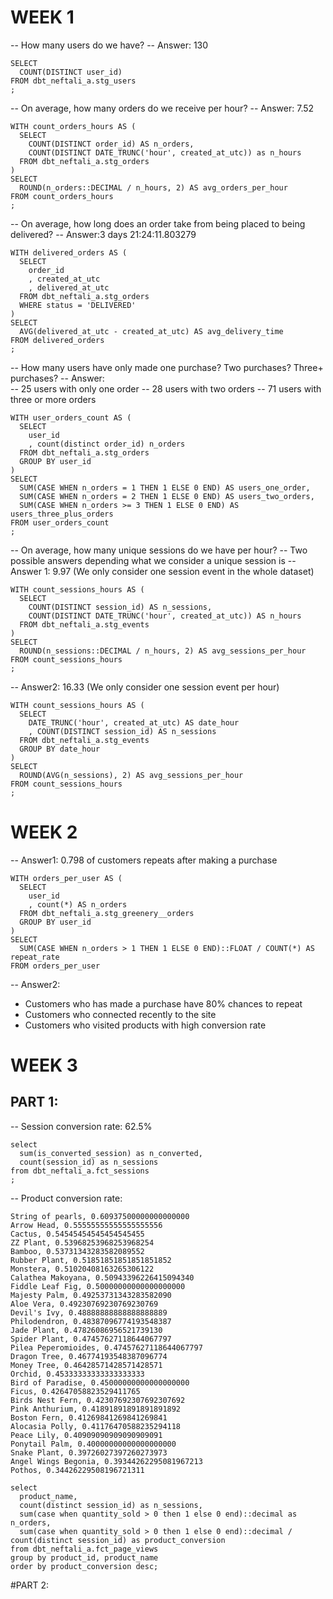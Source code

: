 # WEEK 1

-- How many users do we have?
-- Answer: 130
```
SELECT 
  COUNT(DISTINCT user_id) 
FROM dbt_neftali_a.stg_users
;
```


-- On average, how many orders do we receive per hour?
-- Answer: 7.52
```
WITH count_orders_hours AS (
  SELECT
    COUNT(DISTINCT order_id) AS n_orders,
    COUNT(DISTINCT DATE_TRUNC('hour', created_at_utc)) as n_hours
  FROM dbt_neftali_a.stg_orders
)
SELECT
  ROUND(n_orders::DECIMAL / n_hours, 2) AS avg_orders_per_hour
FROM count_orders_hours
;
```


-- On average, how long does an order take from being placed to being delivered?
-- Answer:3 days 21:24:11.803279
```
WITH delivered_orders AS (
  SELECT
    order_id
    , created_at_utc
    , delivered_at_utc
  FROM dbt_neftali_a.stg_orders
  WHERE status = 'DELIVERED'
)
SELECT 
  AVG(delivered_at_utc - created_at_utc) AS avg_delivery_time
FROM delivered_orders
;
```


-- How many users have only made one purchase? Two purchases? Three+ purchases?
-- Answer:  
-- 25 users with only one order
-- 28 users with two orders
-- 71 users with three or more orders
```
WITH user_orders_count AS (
  SELECT
    user_id
    , count(distinct order_id) n_orders
  FROM dbt_neftali_a.stg_orders
  GROUP BY user_id
)
SELECT
  SUM(CASE WHEN n_orders = 1 THEN 1 ELSE 0 END) AS users_one_order,
  SUM(CASE WHEN n_orders = 2 THEN 1 ELSE 0 END) AS users_two_orders,
  SUM(CASE WHEN n_orders >= 3 THEN 1 ELSE 0 END) AS users_three_plus_orders
FROM user_orders_count
;
```


-- On average, how many unique sessions do we have per hour?
-- Two possible answers depending what we consider a unique session is
-- Answer 1: 9.97 (We only consider one session event in the whole dataset)
```
WITH count_sessions_hours AS (
  SELECT
    COUNT(DISTINCT session_id) AS n_sessions,
    COUNT(DISTINCT DATE_TRUNC('hour', created_at_utc)) AS n_hours
  FROM dbt_neftali_a.stg_events
)
SELECT
  ROUND(n_sessions::DECIMAL / n_hours, 2) AS avg_sessions_per_hour
FROM count_sessions_hours
;
```

-- Answer2: 16.33 (We only consider one session event per hour)
```
WITH count_sessions_hours AS (
  SELECT
    DATE_TRUNC('hour', created_at_utc) AS date_hour
    , COUNT(DISTINCT session_id) AS n_sessions
  FROM dbt_neftali_a.stg_events
  GROUP BY date_hour
)
SELECT
  ROUND(AVG(n_sessions), 2) AS avg_sessions_per_hour
FROM count_sessions_hours
;
```

# WEEK 2
-- Answer1: 0.798 of customers repeats after making a purchase
```
WITH orders_per_user AS (
  SELECT 
    user_id
    , count(*) AS n_orders
  FROM dbt_neftali_a.stg_greenery__orders
  GROUP BY user_id
)
SELECT 
  SUM(CASE WHEN n_orders > 1 THEN 1 ELSE 0 END)::FLOAT / COUNT(*) AS repeat_rate
FROM orders_per_user
```

-- Answer2: 
* Customers who has made a purchase have 80% chances to repeat
* Customers who connected recently to the site 
* Customers who visited products with high conversion rate


 # WEEK 3
 ## PART 1: 
-- Session conversion rate: 62.5%

```
select 
  sum(is_converted_session) as n_converted,
  count(session_id) as n_sessions
from dbt_neftali_a.fct_sessions
;
```

-- Product conversion rate:
```
String of pearls, 0.60937500000000000000
Arrow Head, 0.55555555555555555556
Cactus, 0.54545454545454545455
ZZ Plant, 0.53968253968253968254
Bamboo, 0.53731343283582089552
Rubber Plant, 0.51851851851851851852
Monstera, 0.51020408163265306122
Calathea Makoyana, 0.50943396226415094340
Fiddle Leaf Fig, 0.50000000000000000000
Majesty Palm, 0.49253731343283582090
Aloe Vera, 0.49230769230769230769
Devil's Ivy, 0.48888888888888888889
Philodendron, 0.48387096774193548387
Jade Plant, 0.47826086956521739130
Spider Plant, 0.47457627118644067797
Pilea Peperomioides, 0.47457627118644067797
Dragon Tree, 0.46774193548387096774
Money Tree, 0.46428571428571428571
Orchid, 0.45333333333333333333
Bird of Paradise, 0.45000000000000000000
Ficus, 0.42647058823529411765
Birds Nest Fern, 0.42307692307692307692
Pink Anthurium, 0.41891891891891891892
Boston Fern, 0.41269841269841269841
Alocasia Polly, 0.41176470588235294118
Peace Lily, 0.40909090909090909091
Ponytail Palm, 0.40000000000000000000
Snake Plant, 0.39726027397260273973
Angel Wings Begonia, 0.39344262295081967213
Pothos, 0.34426229508196721311
```

```
select  
  product_name,
  count(distinct session_id) as n_sessions,
  sum(case when quantity_sold > 0 then 1 else 0 end)::decimal as n_orders,
  sum(case when quantity_sold > 0 then 1 else 0 end)::decimal / count(distinct session_id) as product_conversion
from dbt_neftali_a.fct_page_views
group by product_id, product_name
order by product_conversion desc;
```

#PART 2:
